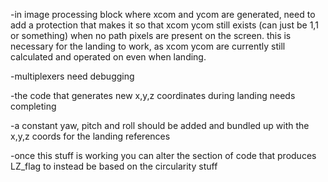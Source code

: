 -in image processing block where xcom and ycom are generated, need to add a protection that makes it so that xcom ycom still exists (can just be 1,1 or something) when no path 
pixels are present on the screen. this is necessary for the landing to work, as xcom ycom are currently still calculated and operated on even when landing.

-multiplexers need debugging

-the code that generates new x,y,z coordinates during landing needs completing

-a constant yaw, pitch and roll should be added and bundled up with the x,y,z coords for the landing references

-once this stuff is working you can alter the section of code that produces LZ_flag to instead be based on the circularity stuff
